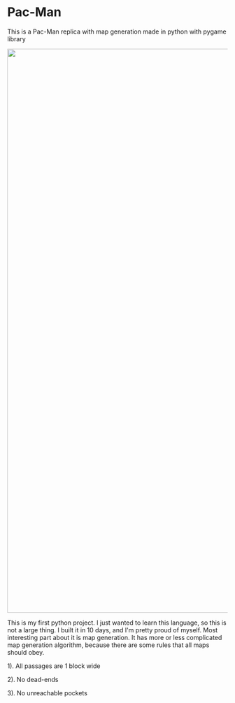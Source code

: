 # Pac-Man

This is a Pac-Man replica with map generation made in python with pygame library

<p align="center">
  <img width="1290" alt="image" src="https://github.com/GregoryKogan/Pac-Man/assets/60318411/23458601-6bb0-41a8-8b4e-79bb4756660c">
<p/>
  
This is my first python project.
I just wanted to learn this language, so this is not a large thing.
I built it in 10 days, and I'm pretty proud of myself.
Most interesting part about it is map generation.
It has more or less complicated map generation algorithm,
because there are some rules that all maps should obey.

1). All passages are 1 block wide

2). No dead-ends

3). No unreachable pockets
